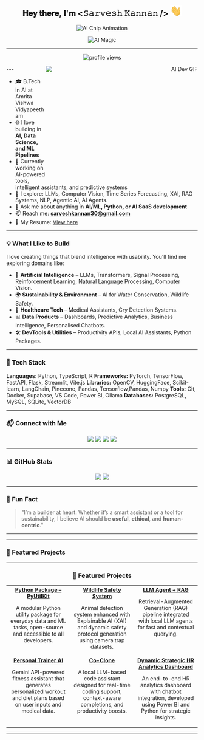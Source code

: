 <div align="center">

<h2> 𝐇𝐞𝐲 𝐭𝐡𝐞𝐫𝐞, 𝐈'𝐦 <𝚂𝚊𝚛𝚟𝚎𝚜𝚑 𝙺𝚊𝚗𝚗𝚊𝚗 /> <img src="https://github.com/ABSphreak/ABSphreak/blob/master/gifs/Hi.gif" width="30px"></h2>

<p align="center">
  <img src="https://media.giphy.com/media/26u4lOMA8JKSnL9Uk/giphy.gif" alt="AI Chip Animation" width="700"/>
</p>



<img src="https://i.imgur.com/SGNqJyt.gif" width="300" alt="AI Magic"/>

</div>

---
<p align="center">
  <img src="https://komarev.com/ghpvc/?username=sarvesh-kannan&label=Profile%20views&color=0e75b6&style=flat" alt="profile views" />
</p>
---


<a align="right" target="_blank">
  <img align="right" height="300" width="400" alt="AI Dev GIF" src="https://media.giphy.com/media/qgQUggAC3Pfv687qPC/giphy.gif">
</a>

* 🎓 B.Tech in AI at Amrita Vishwa Vidyapeetham
* 🌐 I love building in **AI, Data Science, and ML Pipelines**
* 🤖 Currently working on AI-powered tools, intelligent assistants, and predictive systems
* 🧠 I explore: LLMs, Computer Vision, Time Series Forecasting, XAI, RAG Systems, NLP, Agentic AI, AI Agents.
* 💬 Ask me about anything in **AI/ML, Python, or AI SaaS development**
* 📫 Reach me: **[sarveshkannan30@gmail.com](mailto:sarveshkannan30@gmail.com)**
* 📄 My Resume: [View here](https://drive.google.com/file/d/1oeKJKtG4GpxVaG-GpALScZ-vhvM6-Qwh/view?usp=sharing)

---

### 💡 What I Like to Build

I love creating things that blend intelligence with usability. You’ll find me exploring domains like:

* 🧠 **Artificial Intelligence** – LLMs, Transformers, Signal Processing, Reinforcement Learning, Natural Language Processing, Computer Vision.
* 🌍 **Sustainability & Environment** – AI for Water Conservation, Wildlife Safety.
* 💊 **Healthcare Tech** – Medical Assistants, Cry Detection Systems.
* 📊 **Data Products** – Dashboards, Predictive Analytics, Business Intelligence, Personalised Chatbots.
* 🛠 **DevTools & Utilities** – Productivity APIs, Local AI Assistants, Python Packages.

---

### 🧰 Tech Stack

**Languages:** Python, TypeScript, R
**Frameworks:** PyTorch, TensorFlow, FastAPI, Flask, Streamlit, Vite.js
**Libraries:** OpenCV, HuggingFace, Scikit-learn, LangChain, Pinecone, Pandas, Tensorflow,Pandas, Numpy 
**Tools:** Git, Docker, Supabase, VS Code, Power BI, Ollama
**Databases:** PostgreSQL, MySQL, SQLite, VectorDB 

---

### 📬 Connect with Me

<div align="center">
  <a href="https://www.linkedin.com/in/sarvesh-kannan/" target="_blank"><img src="https://img.icons8.com/doodle/40/000000/linkedin--v2.png"></a>
  <a href="https://github.com/sarvesh-kannan" target="_blank"><img src="https://img.icons8.com/doodle/40/000000/github--v1.png"></a>
  <a href="mailto:sarveshkannan30@gmail.com" target="_blank"><img src="https://img.icons8.com/doodle/40/000000/apple-mail.png"></a>
  <a href="https://twitter.com/Sarvesh__K" target="_blank"><img src="https://img.icons8.com/doodle/40/000000/twitter--v2.png"></a>
</div>

---

### 📊 GitHub Stats

<div align="center">
  <img src="https://github-readme-stats.vercel.app/api?username=sarvesh-kannan&show_icons=true&theme=radical&hide=issues&count_private=true" width="48%">
  <img src="https://github-readme-streak-stats.herokuapp.com/?user=sarvesh-kannan&theme=radical" width="48%">
</div>

---

### 🧠 Fun Fact

> "I’m a builder at heart. Whether it’s a smart assistant or a tool for sustainability, I believe AI should be **useful**, **ethical**, and **human-centric**."

---


</div>

---

### 🚀 Featured Projects

<div align="center">

---

### 🚀 Featured Projects

<table>
  <tr>
    <td width="33%" valign="top" align="center">
      <strong><a href="https://github.com/Sarvesh-Kannan/PyUtilKit" target="_blank">Python Package – PyUtilKit</a></strong><br/>
      <p>A modular Python utility package for everyday data and ML tasks, open-source and accessible to all developers.</p>
    </td>
    <td width="33%" valign="top" align="center">
      <strong><a href="https://github.com/Sarvesh-Kannan/Cam-Trap" target="_blank">Wildlife Safety System</a></strong><br/>
      <p>Animal detection system enhanced with Explainable AI (XAI) and dynamic safety protocol generation using camera trap datasets.</p>
    </td>
    <td width="33%" valign="top" align="center">
      <strong><a href="https://github.com/Sarvesh-Kannan/SarvX" target="_blank">LLM Agent + RAG</a></strong><br/>
      <p>Retrieval-Augmented Generation (RAG) pipeline integrated with local LLM agents for fast and contextual querying.</p>
    </td>
  </tr>
  <tr>
    <td width="33%" valign="top" align="center">
      <strong><a href="https://github.com/Sarvesh-Kannan/personal-trainer-ai" target="_blank">Personal Trainer AI</a></strong><br/>
      <p>Gemini API-powered fitness assistant that generates personalized workout and diet plans based on user inputs and medical data.</p>
    </td>
    <td width="33%" valign="top" align="center">
      <strong><a href="https://github.com/Sarvesh-Kannan/Co-Clone" target="_blank">Co-Clone</a></strong><br/>
      <p>A local LLM-based code assistant designed for real-time coding support, context-aware completions, and productivity boosts.</p>
    </td>
    <td width="33%" valign="top" align="center">
      <strong><a href="https://github.com/Sarvesh-Kannan/Sarvesh_Dashboard" target="_blank">Dynamic Strategic HR Analytics Dashboard</a></strong><br/>
      <p>An end-to-end HR analytics dashboard with chatbot integration, developed using Power BI and Python for strategic insights.</p>
    </td>
  </tr>
</table>


</div>

---


